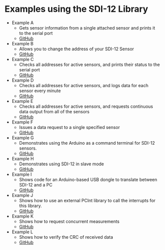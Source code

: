 # Examples using the SDI-12 Library<!--! {#examples_page} -->

- Example A <!--! @subpage example_a_page -->
  - Gets sensor information from a single attached sensor and prints it to the serial port
  - [GitHub](https://github.com/EnviroDIY/Arduino-SDI-12/tree/master/examples/a_wild_card)
- Example B <!--! @subpage example_b_page -->
  - Allows you to change the address of your SDI-12 Sensor
  - [GitHub](https://github.com/EnviroDIY/Arduino-SDI-12/tree/master/examples/b_address_change)
- Example C <!--! @subpage example_c_page -->
  - Checks all addresses for active sensors, and prints their status to the serial port
  - [GitHub](https://github.com/EnviroDIY/Arduino-SDI-12/tree/master/examples/c_check_all_addresses)
- Example D <!--! @subpage example_d_page -->
  - Checks all addresses for active sensors, and logs data for each sensor every minute
  - [GitHub](https://github.com/EnviroDIY/Arduino-SDI-12/tree/master/examples/d_simple_logger)
- Example E <!--! @subpage example_e_page -->
  - Checks all addresses for active sensors, and requests continuous data output from all of the sensors
  - [GitHub](https://github.com/EnviroDIY/Arduino-SDI-12/tree/master/examples/e_continuous_measurement)
- Example F <!--! @subpage example_f_page -->
  - Issues a data request to a single specified sensor
  - [GitHub](https://github.com/EnviroDIY/Arduino-SDI-12/tree/master/examples/f_basic_data_request)
- Example G <!--! @subpage example_g_page -->
  - Demonstrates using the Arduino as a command terminal for SDI-12 sensors.
  - [GitHub](https://github.com/EnviroDIY/Arduino-SDI-12/tree/master/examples/g_terminal_window)
- Example H <!--! @subpage example_h_page -->
  - Demonstrates using SDI-12 in slave mode
  - [GitHub](https://github.com/EnviroDIY/Arduino-SDI-12/tree/master/examples/h_SDI-12_slave_implementation)
- Example I <!--! @subpage example_i_page -->
  - Shows code for an Arduino-based USB dongle to translate between SDI-12 and a PC
  - [GitHub](https://github.com/EnviroDIY/Arduino-SDI-12/tree/master/examples/i_SDI-12_interface)
- Example J <!--! @subpage example_j_page -->
  - Shows how to use an external PCInt library to call the interrupts for this library.
  - [GitHub](https://github.com/EnviroDIY/Arduino-SDI-12/tree/master/examples/j_external_pcint_library)
- Example K <!--! @subpage example_k_page -->
  -  Shows how to request concurrent measurements
  - [GitHub](https://github.com/EnviroDIY/Arduino-SDI-12/tree/master/examples/k_concurrent_logger)
- Example L <!--! @subpage example_l_page -->
  -  Shows how to verify the CRC of received data
  - [GitHub](https://github.com/EnviroDIY/Arduino-SDI-12/tree/master/examples/l_verify_crc)
